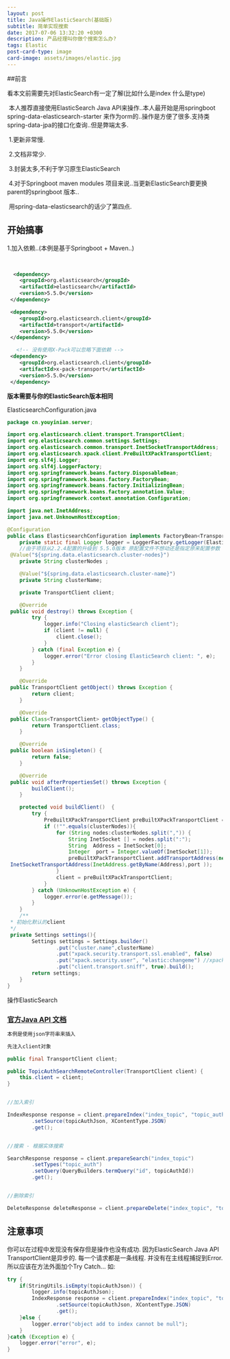 ```yaml
---
layout: post
title: Java操作ElasticSearch(基础版)
subtitle: 简单实现搜索
date: 2017-07-06 13:32:20 +0300
description: 产品经理叫你做个搜索怎么办?
tags: Elastic
post-card-type: image
card-image: assets/images/elastic.jpg
---
```


##前言

看本文前需要先对ElasticSearch有一定了解(比如什么是index 什么是type)

​     本人推荐直接使用ElasticSearch Java API来操作..本人最开始是用springboot spring-data-elasticsearch-starter 来作为orm的..操作是方便了很多.支持类spring-data-jpa的接口化查询..但是弊端太多.

​     1.更新非常慢.

​     2.文档非常少.

​     3.封装太多,不利于学习原生ElasticSearch

​     4.对于Springboot maven modules 项目来说..当更新ElasticSearch要更换parent的springboot 版本..

​     用spring-data-elasticsearch的话少了第四点.



## 开始搞事

1.加入依赖..(本例是基于Springboot + Maven..)

​      

```xml
  <dependency>
  	<groupId>org.elasticsearch</groupId>
    <artifactId>elasticsearch</artifactId>
    <version>5.5.0</version>
 </dependency>
```

```xml
 <dependency>
    <groupId>org.elasticsearch.client</groupId>
    <artifactId>transport</artifactId>
    <version>5.5.0</version>
 </dependency>

   <!-- 没有使用X-Pack可以忽略下面依赖 -->
 <dependency>
    <groupId>org.elasticsearch.client</groupId>
    <artifactId>x-pack-transport</artifactId>
    <version>5.5.0</version>
 </dependency>
```

**版本需要与你的ElasticSearch版本相同**

ElasticsearchConfiguration.java

```java
package cn.youyinian.server;

import org.elasticsearch.client.transport.TransportClient;
import org.elasticsearch.common.settings.Settings;
import org.elasticsearch.common.transport.InetSocketTransportAddress;
import org.elasticsearch.xpack.client.PreBuiltXPackTransportClient;
import org.slf4j.Logger;
import org.slf4j.LoggerFactory;
import org.springframework.beans.factory.DisposableBean;
import org.springframework.beans.factory.FactoryBean;
import org.springframework.beans.factory.InitializingBean;
import org.springframework.beans.factory.annotation.Value;
import org.springframework.context.annotation.Configuration;

import java.net.InetAddress;
import java.net.UnknownHostException;

@Configuration
public class ElasticsearchConfiguration implements FactoryBean<TransportClient>, InitializingBean, DisposableBean {
    private static final Logger logger = LoggerFactory.getLogger(ElasticsearchConfiguration.class);
    //由于项目从2.2.4配置的升级到 5.5.0版本 原配置文件不想动还是指定原来配置参数
 @Value("${spring.data.elasticsearch.cluster-nodes}")
    private String clusterNodes ;

    @Value("${spring.data.elasticsearch.cluster-name}")
    private String clusterName;

    private TransportClient client;

    @Override
 public void destroy() throws Exception {
        try {
            logger.info("Closing elasticSearch client");
            if (client != null) {
                client.close();
            }
        } catch (final Exception e) {
            logger.error("Error closing ElasticSearch client: ", e);
        }
    }

    @Override
 public TransportClient getObject() throws Exception {
        return client;
    }

    @Override
 public Class<TransportClient> getObjectType() {
        return TransportClient.class;
    }

    @Override
 public boolean isSingleton() {
        return false;
    }

    @Override
 public void afterPropertiesSet() throws Exception {
        buildClient();
    }

    protected void buildClient()  {
        try {
            PreBuiltXPackTransportClient preBuiltXPackTransportClient = new PreBuiltXPackTransportClient(settings());
            if (!"".equals(clusterNodes)){
                for (String nodes:clusterNodes.split(",")) {
                    String InetSocket [] = nodes.split(":");
                    String  Address = InetSocket[0];
                    Integer  port = Integer.valueOf(InetSocket[1]);
                    preBuiltXPackTransportClient.addTransportAddress(new
 InetSocketTransportAddress(InetAddress.getByName(Address),port ));
                }
                client = preBuiltXPackTransportClient;
            }
        } catch (UnknownHostException e) {
            logger.error(e.getMessage());
        }
    }
    /**
 * 初始化默认的client
 */
 private Settings settings(){
        Settings settings = Settings.builder()
                .put("cluster.name",clusterName)
                .put("xpack.security.transport.ssl.enabled", false)
                .put("xpack.security.user", "elastic:changeme") //xpack user配置
                .put("client.transport.sniff", true).build();
        return settings;
    }
}

```

操作ElasticSearch

### [官方Java API 文档](https://www.elastic.co/guide/en/elasticsearch/client/java-api/current/java-docs-index.html)

```java
本例是使用json字符串来插入

先注入client对象

public final TransportClient client;

public TopicAuthSearchRemoteController(TransportClient client) {
    this.client = client;
}


//加入索引

IndexResponse response = client.prepareIndex("index_topic", "topic_auth")
        .setSource(topicAuthJson, XContentType.JSON)
        .get();


//搜索 - 根据实体搜索

SearchResponse response = client.prepareSearch("index_topic")
        .setTypes("topic_auth")
        .setQuery(QueryBuilders.termQuery("id", topicAuthId))
        .get();


//删除索引

DeleteResponse deleteResponse = client.prepareDelete("index_topic", "topic_auth", id).get(); //重点:这里的id并不是实体的id..而是ElasticSearch每条记录都有的 _id 可以通过String id = response.getHits().getAt(0).getId(); 或者用API中得Delete by Queries

```



## 注意事项

你可以在过程中发现没有保存但是操作也没有成功. 因为ElasticSearch Java API TransportClient是异步的. 每一个请求都是一条线程. 并没有在主线程捕捉到Error. 所以应该在方法外面加个Try Catch... 如:

```java
try {
    if(StringUtils.isEmpty(topicAuthJson)) {
        logger.info(topicAuthJson);
        IndexResponse response = client.prepareIndex("index_topic", "topic_auth")
                .setSource(topicAuthJson, XContentType.JSON)
                .get();
    }else {
        logger.error("object add to index cannot be null");
    }
}catch (Exception e) {
    logger.error("error", e);
}
```


